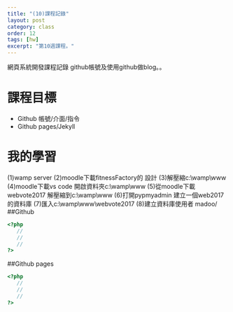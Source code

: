 ```yaml
---
title: "(10)課程記錄"
layout: post
category: class
order: 12
tags: [hw]
excerpt: "第10週課程。"
---
```

網頁系統開發課程記錄
github帳號及使用github做blog。。

# 課程目標
- Github 帳號/介面/指令
- Github pages/Jekyll

# 我的學習
(1)wamp server
   (2)moodle下載fitnessFactory的 設計
   (3)解壓縮c:\wamp\www
   (4)moodle下載vs code 開啟資料夾c:\wamp\www
   (5)從moodle下載webvote2017 解壓縮到c:\wamp\www
   (6)打開pypmyadmin 建立一個web2017的資料庫
   (7)匯入c:\wamp\www\webvote2017
   (8)建立資料庫使用者 madoo/
##Github



```php
<?php
   //
   //
   //
?>
```
##Github pages

```php
<?php
   //
   //
   //
?>
```


[1]: https://github.com/        "GitHub"
[2]: https://pages.github.com/  "GitHub Pages"
[3]: https://jekyllrb.com/      "Jekyll"
[4]: http://markdown.tw         "Markdown文件"
[5]: http://dillinger.io/       "Dillinger"








